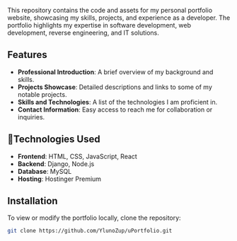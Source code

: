 This repository contains the code and assets for my personal portfolio website, showcasing my skills, projects, and experience as a developer. The portfolio highlights my expertise in software development, web development, reverse engineering, and IT solutions.

## Features

- **Professional Introduction**: A brief overview of my background and skills.
- **Projects Showcase**: Detailed descriptions and links to some of my notable projects.
- **Skills and Technologies**: A list of the technologies I am proficient in.
- **Contact Information**: Easy access to reach me for collaboration or inquiries.

## 📖Technologies Used

- **Frontend**: HTML, CSS, JavaScript, React
- **Backend**: Django, Node.js
- **Database**: MySQL
- **Hosting**: Hostinger Premium

## Installation

To view or modify the portfolio locally, clone the repository:

```bash
git clone https://github.com/YlunoZup/uPortfolio.git
